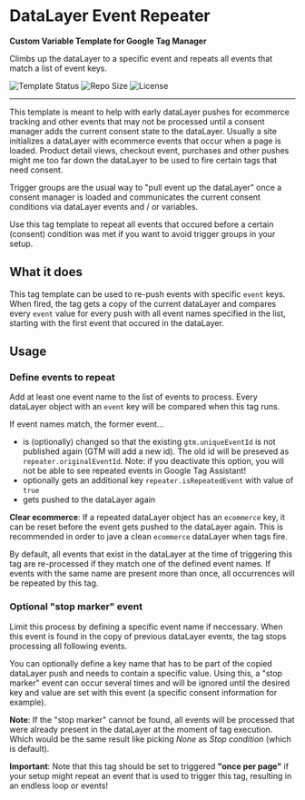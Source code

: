 # DataLayer Event Repeater 

**Custom Variable Template for Google Tag Manager**

Climbs up the dataLayer to a specific event and repeats all events that match a list of event keys.

![Template Status](https://img.shields.io/badge/Community%20Template%20Gallery%20Status-Submitted-orange) ![Repo Size](https://img.shields.io/github/repo-size/mbaersch/datalayer-event-repeater) ![License](https://img.shields.io/github/license/mbaersch/datalayer-event-repeater)

---

This template is meant to help with early dataLayer pushes for ecommerce tracking and other events that may not be processed until a consent manager adds the current consent state to the dataLayer. Usually a site initializes a dataLayer with ecommerce events that occur when a page is loaded. Product detail views, checkout event, purchases and other pushes might me too far down the dataLayer to be used to fire certain tags that need consent. 

Trigger groups are the usual way to "pull event up the dataLayer" once a consent manager is loaded and communicates the current consent conditions via dataLayer events and / or variables. 

Use this tag template to repeat all events that occured before a certain (consent) condition was met if you want to avoid  trigger groups in your setup. 

## What it does
This tag template can be used to re-push events with specific `event` keys. When fired, the tag gets a copy of the current dataLayer and compares every `event` value for every push with all event names specified in the list, starting with the first event that occured in the dataLayer. 

## Usage

### Define events to repeat
Add at least one event name to the list of events to process. Every dataLayer object with an `event` key will be compared when this tag runs. 

If event names match, the former event...

- is (optionally) changed so that the existing `gtm.uniqueEventId` is not published again (GTM will add a new id). The old id will be preseved as `repeater.originalEventId`. Note: if you deactivate this option, you will not be able to see repeated events in Google Tag Assistant!
- optionally gets an additional key `repeater.isRepeatedEvent` with value of `true` 
- gets pushed to the dataLayer again  

**Clear ecommerce**: If a repeated dataLayer object has an `ecommerce` key, it can be reset before the event gets pushed to the dataLayer again. This is recommended in order to jave a clean `ecommerce` dataLayer when tags fire.  

By default, all events that exist in the dataLayer at the time of triggering this tag are re-processed if they match one of the defined event names. If events with the same name are present more than once, all occurrences will be repeated by this tag. 

### Optional "stop marker" event 
Limit this process by defining a specific event name if neccessary. When this event is found in the copy of previous dataLayer events, the tag stops processing all following events. 

You can optionally define a key name that has to be part of the copied dataLayer push and needs to contain a specific value. Using this, a "stop marker" event can occur several times and will be ignored until the desired key and value are set with this event (a specific consent information for example). 

**Note**: If the "stop marker" cannot be found, all events will be processed that were already present in the dataLayer at the moment of tag execution. Which would be the same result like picking *None* as *Stop condition* (which is default). 

**Important**: Note that this tag should be set to triggered **"once per page"** if your setup might repeat an event that is used to trigger this tag, resulting in an endless loop or events! 
